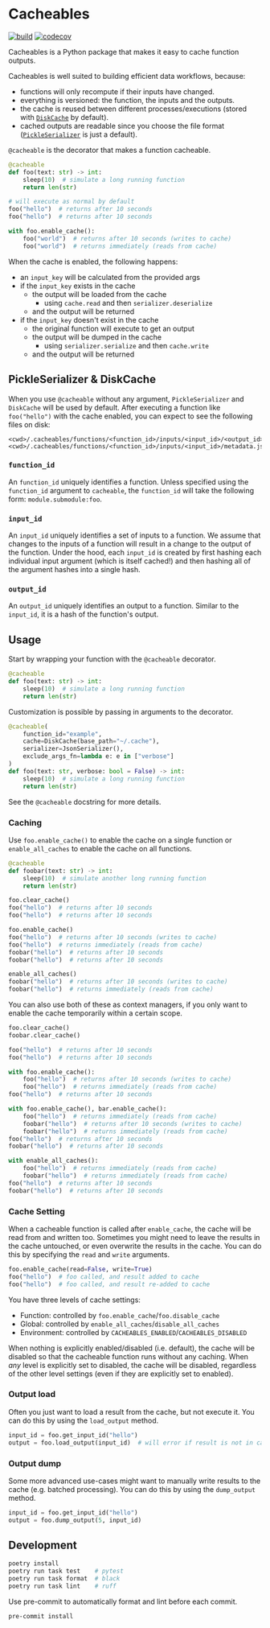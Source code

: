 # Cacheables

[![build](https://github.com/thomelane/cacheables/actions/workflows/build.yml/badge.svg?branch=master)](https://github.com/thomelane/cacheables/actions/workflows/build.yml)
[![codecov](https://codecov.io/gh/thomelane/cacheables/graph/badge.svg?token=3NNXBUBZIU)](https://codecov.io/gh/thomelane/cacheables)

Cacheables is a Python package that makes it easy to cache function outputs.

Cacheables is well suited to building efficient data workflows, because:

* functions will only recompute if their inputs have changed.
* everything is versioned: the function, the inputs and the outputs.
* the cache is reused between different processes/executions (stored with [`DiskCache`](https://github.com/thomelane/cacheables/blob/21bf54fb67b7f9cb2699915da3969b36a2519d9c/cacheables/caches/disk.py#L13) by default).
* cached outputs are readable since you choose the file format ([`PickleSerializer`](https://github.com/thomelane/cacheables/blob/21bf54fb67b7f9cb2699915da3969b36a2519d9c/cacheables/serializers.py#L29C27-L29C27) is just a default).

`@cacheable` is the decorator that makes a function cacheable.

```python
@cacheable
def foo(text: str) -> int:
    sleep(10)  # simulate a long running function
    return len(str)

# will execute as normal by default
foo("hello")  # returns after 10 seconds
foo("hello")  # returns after 10 seconds

with foo.enable_cache():
    foo("world")  # returns after 10 seconds (writes to cache)
    foo("world")  # returns immediately (reads from cache)
```

When the cache is enabled, the following happens:

* an `input_key` will be calculated from the provided args
* if the `input_key` exists in the cache
    * the output will be loaded from the cache
        * using `cache.read` and then `serializer.deserialize`
    * and the output will be returned
* if the `input_key` doesn't exist in the cache
    * the original function will execute to get an output
    * the output will be dumped in the cache
        * using `serializer.serialize` and then `cache.write`
    * and the output will be returned

## PickleSerializer & DiskCache

When you use `@cacheable` without any argument, `PickleSerializer`
and `DiskCache` will be used by default. After executing a function
like `foo("hello")` with the cache enabled, you can expect to see the
following files on disk:

```
<cwd>/.cacheables/functions/<function_id>/inputs/<input_id>/<output_id>.pickle
<cwd>/.cacheables/functions/<function_id>/inputs/<input_id>/metadata.json
```

### `function_id`

An `function_id` uniquely identifies a function. Unless specified using the
`function_id` argument to `cacheable`, the `function_id` will take the following
form: `module.submodule:foo`.

### `input_id`

An `input_id` uniquely identifies a set of inputs to a function. We assume that
changes to the inputs of a function will result in a change to the output of the
function. Under the hood, each `input_id` is created by first hashing each
individual input argument (which is itself cached!) and then hashing all of the
argument hashes into a single hash.

### `output_id`

An `output_id` uniquely identifies an output to a function. Similar to the
`input_id`, it is a hash of the function's output.

## Usage

Start by wrapping your function with the `@cacheable` decorator.

```python
@cacheable
def foo(text: str) -> int:
    sleep(10)  # simulate a long running function
    return len(str)
```

Customization is possible by passing in arguments to the decorator.

```python
@cacheable(
    function_id="example",
    cache=DiskCache(base_path="~/.cache"),
    serializer=JsonSerializer(),
    exclude_args_fn=lambda e: e in ["verbose"]
)
def foo(text: str, verbose: bool = False) -> int:
    sleep(10)  # simulate a long running function
    return len(str)
```

See the `@cacheable` docstring for more details.

### Caching

Use `foo.enable_cache()` to enable the cache on a single function or
`enable_all_caches` to enable the cache on all functions.

```python
@cacheable
def foobar(text: str) -> int:
    sleep(10)  # simulate another long running function
    return len(str)

foo.clear_cache()
foo("hello")  # returns after 10 seconds
foo("hello")  # returns after 10 seconds

foo.enable_cache()
foo("hello")  # returns after 10 seconds (writes to cache)
foo("hello")  # returns immediately (reads from cache)
foobar("hello")  # returns after 10 seconds
foobar("hello")  # returns after 10 seconds

enable_all_caches()
foobar("hello")  # returns after 10 seconds (writes to cache)
foobar("hello")  # returns immediately (reads from cache)
```

You can also use both of these as context managers, if you only want to enable
the cache temporarily within a certain scope.

```python
foo.clear_cache()
foobar.clear_cache()

foo("hello")  # returns after 10 seconds
foo("hello")  # returns after 10 seconds

with foo.enable_cache():
    foo("hello")  # returns after 10 seconds (writes to cache)
    foo("hello")  # returns immediately (reads from cache)
foo("hello")  # returns after 10 seconds

with foo.enable_cache(), bar.enable_cache():
    foo("hello")  # returns immediately (reads from cache)
    foobar("hello")  # returns after 10 seconds (writes to cache)
    foobar("hello")  # returns immediately (reads from cache)
foo("hello")  # returns after 10 seconds
foobar("hello")  # returns after 10 seconds

with enable_all_caches():
    foo("hello")  # returns immediately (reads from cache)
    foobar("hello")  # returns immediately (reads from cache)
foo("hello")  # returns after 10 seconds
foobar("hello")  # returns after 10 seconds
```

### Cache Setting

When a cacheable function is called after `enable_cache`, the cache will be
read from and written too. Sometimes you might need to leave the results in the
cache untouched, or even overwrite the results in the cache. You can do this by
specifying the `read` and `write` arguments.

```python
foo.enable_cache(read=False, write=True)
foo("hello")  # foo called, and result added to cache
foo("hello")  # foo called, and result re-added to cache
```

You have three levels of cache settings:

* Function: controlled by `foo.enable_cache`/`foo.disable_cache`
* Global: controlled by `enable_all_caches`/`disable_all_caches`
* Environment: controlled by `CACHEABLES_ENABLED`/`CACHEABLES_DISABLED`

When nothing is explicitly enabled/disabled (i.e. default), the cache will be disabled so that the cacheable function runs without any caching. When *any* level is explicitly set to disabled, the cache will be disabled, regardless of the other level settings (even if they are explicitly set to enabled).

### Output load

Often you just want to load a result from the cache, but not execute it.
You can do this by using the `load_output` method.

```python
input_id = foo.get_input_id("hello")
output = foo.load_output(input_id)  # will error if result is not in cache
```

### Output dump

Some more advanced use-cases might want to manually write results to the cache (e.g. batched processing). You can do this by using the `dump_output` method.

```python
input_id = foo.get_input_id("hello")
output = foo.dump_output(5, input_id)
```


## Development

```bash
poetry install
poetry run task test    # pytest
poetry run task format  # black
poetry run task lint    # ruff
```

Use pre-commit to automatically format and lint before each commit.

```bash
pre-commit install
```
